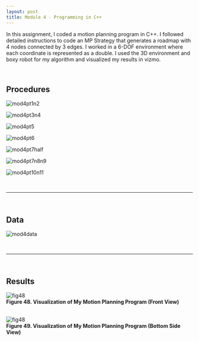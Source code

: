 ```yaml
---
layout: post
title: Module 4 - Programming in C++
---
```


In this assignment, I coded a motion planning program in C++. I followed detailed instructions to code an MP Strategy that generates a roadmap with 4 nodes connected by 3 edges. I worked in a 6-DOF environment where each coordinate is represented as a double. I used the 3D environment and boxy robot for my algorithm and visualized my results in vizmo.

<br>

## Procedures

  ![mod4pt1n2](https://cabreraleon.github.io/images/mod4pt1-2.png) <br>

  ![mod4pt3n4](https://cabreraleon.github.io/images/mod4pt3-4.png) <br>

  ![mod4pt5](https://cabreraleon.github.io/images/mod4pt5.png) <br>

  ![mod4pt6](https://cabreraleon.github.io/images/mod4pt6.png) <br>

  ![mod4pt7half](https://cabreraleon.github.io/images/mod4pt7-1.png) <br>

  ![mod4pt7n8n9](https://cabreraleon.github.io/images/mod4pt7-8-9.png) <br>

  ![mod4pt10n11](https://cabreraleon.github.io/images/mod4pt10-11.png) <br>

<br>

---

<br>

## Data
  ![mod4data](https://cabreraleon.github.io/images/mod4data.png) <br>

<br>

---

<br>

## Results
  ![fig48](https://cabreraleon.github.io/images/fig48.png) <br>
  **Figure 48. Visualization of My Motion Planning Program (Front View)** <br>
  <br>

 ![fig48](https://cabreraleon.github.io/images/fig49.png) <br>
  **Figure 49.  Visualization of My Motion Planning Program (Bottom Side View)** <br>
